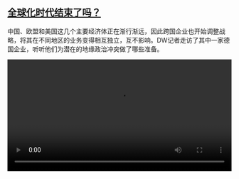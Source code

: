 <!--1711867623000-->
[全球化时代结束了吗？](https://www.dw.com/zh/%E5%85%A8%E7%90%83%E5%8C%96%E6%97%B6%E4%BB%A3%E7%BB%93%E6%9D%9F%E4%BA%86%E5%90%97%EF%BC%9F/a-68677006)
------

<p>中国、欧盟和美国这几个主要经济体正在渐行渐远，因此跨国企业也开始调整战略，将其在不同地区的业务变得相互独立，互不影响。DW记者走访了其中一家德国企业，听听他们为潜在的地缘政治冲突做了哪些准备。</small></p><video src="https://tvdownloaddw-a.akamaihd.net/Events/mp4/vdt_zh/2024/dwvgchi240326_dwvgchi240326_ebm-cc_01icw_AVC_1280x720.mp4" controls style="width:100%"></video>
